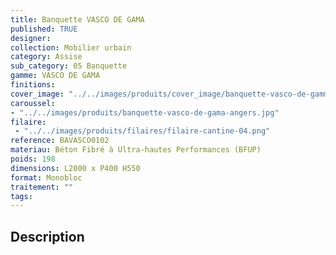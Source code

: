 ```yaml
---
title: Banquette VASCO DE GAMA
published: TRUE
designer: 
collection: Mobilier urbain
category: Assise
sub_category: 05 Banquette
gamme: VASCO DE GAMA
finitions: 
cover_image: "../../images/produits/cover_image/banquette-vasco-de-gamma.jpg"
caroussel: 
- "../../images/produits/banquette-vasco-de-gama-angers.jpg"
filaire: 
 - "../../images/produits/filaires/filaire-cantine-04.png"
reference: BAVASCO0102
materiau: Béton Fibré à Ultra-hautes Performances (BFUP)
poids: 198
dimensions: L2000 x P400 H550
format: Monobloc
traitement: ""
tags: 
---
```


## Description
